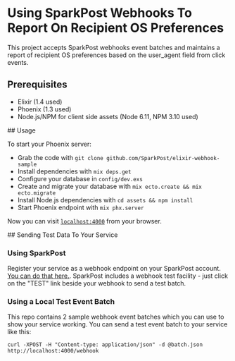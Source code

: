 # Using SparkPost Webhooks To Report On Recipient OS Preferences

This project accepts SparkPost webhooks event batches and maintains a report of recipient OS preferences based on the user_agent field from click events.

## Prerequisites
 - Elixir (1.4 used)
 - Phoenix (1.3 used)
 - Node.js/NPM for client side assets (Node 6.11, NPM 3.10 used)

## Usage

To start your Phoenix server:

  * Grab the code with `git clone github.com/SparkPost/elixir-webhook-sample`
  * Install dependencies with `mix deps.get`
  * Configure your database in `config/dev.exs`
  * Create and migrate your database with `mix ecto.create && mix ecto.migrate`
  * Install Node.js dependencies with `cd assets && npm install`
  * Start Phoenix endpoint with `mix phx.server`

Now you can visit [`localhost:4000`](http://localhost:4000) from your browser.

## Sending Test Data To Your Service

### Using SparkPost
Register your service as a webhook endpoint on your SparkPost account. [You can do that here.](https://app.sparkpost.com/account/webhooks). SparkPost includes a webhook test facility - just click on the "TEST" link beside your webhook to send a test batch.

### Using a Local Test Event Batch
This repo contains 2 sample webhook event batches which you can use to show your service working. You can send a test event batch to your service like this:

```
curl -XPOST -H "Content-type: application/json" -d @batch.json http://localhost:4000/webhook
```
